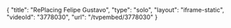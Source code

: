 {
    "title": "RePlacing Felipe Gustavo",
    "type": "solo",
    "layout": "iframe-static",
    "videoId": "3778030",
    "url": "\/tvpembed\/3778030"
}